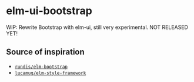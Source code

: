 # elm-ui-bootstrap
WIP: Rewrite Bootstrap with elm-ui, still very experimental. NOT RELEASED YET!

## Source of inspiration
* [`rundis/elm-bootstrap`](https://github.com/rundis/elm-bootstrap)
* [`lucamug/elm-style-framework`](https://github.com/lucamug/elm-style-framework)
